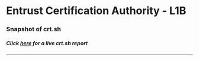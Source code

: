 # Entrust Certification Authority - L1B
### Snapshot of crt.sh
##### Click [here](https://crt.sh/?q=046A18FACB8229207B7C3220F688E57FD8283184673581917A7851A9C8B6C10A) for a live crt.sh report

---
